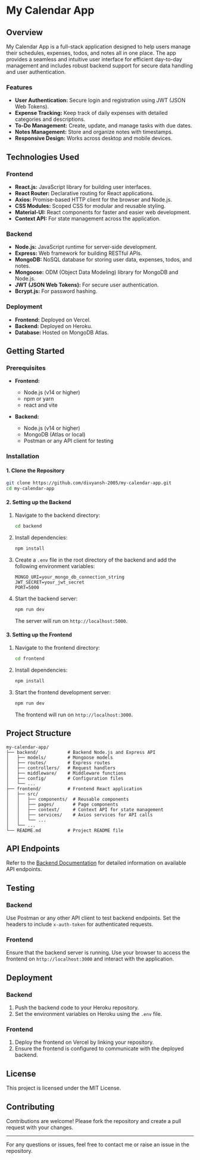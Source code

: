# My Calendar App

## Overview

My Calendar App is a full-stack application designed to help users manage their schedules, expenses, todos, and notes all in one place. The app provides a seamless and intuitive user interface for efficient day-to-day management and includes robust backend support for secure data handling and user authentication.

### Features

- **User Authentication:** Secure login and registration using JWT (JSON Web Tokens).
- **Expense Tracking:** Keep track of daily expenses with detailed categories and descriptions.
- **To-Do Management:** Create, update, and manage tasks with due dates.
- **Notes Management:** Store and organize notes with timestamps.
- **Responsive Design:** Works across desktop and mobile devices.

## Technologies Used

### Frontend

- **React.js:** JavaScript library for building user interfaces.
- **React Router:** Declarative routing for React applications.
- **Axios:** Promise-based HTTP client for the browser and Node.js.
- **CSS Modules:** Scoped CSS for modular and reusable styling.
- **Material-UI:** React components for faster and easier web development.
- **Context API:** For state management across the application.

### Backend

- **Node.js:** JavaScript runtime for server-side development.
- **Express:** Web framework for building RESTful APIs.
- **MongoDB:** NoSQL database for storing user data, expenses, todos, and notes.
- **Mongoose:** ODM (Object Data Modeling) library for MongoDB and Node.js.
- **JWT (JSON Web Tokens):** For secure user authentication.
- **Bcrypt.js:** For password hashing.

### Deployment

- **Frontend:** Deployed on Vercel.
- **Backend:** Deployed on Heroku.
- **Database:** Hosted on MongoDB Atlas.

## Getting Started

### Prerequisites

- **Frontend:**
  - Node.js (v14 or higher)
  - npm or yarn
  - react and vite

- **Backend:**
  - Node.js (v14 or higher)
  - MongoDB (Atlas or local)
  - Postman or any API client for testing

### Installation

#### 1. Clone the Repository

```bash
git clone https://github.com/divyansh-2005/my-calendar-app.git
cd my-calendar-app
```

#### 2. Setting up the Backend

1. Navigate to the backend directory:

   ```bash
   cd backend
   ```

2. Install dependencies:

   ```bash
   npm install
   ```

3. Create a `.env` file in the root directory of the backend and add the following environment variables:

   ```plaintext
   MONGO_URI=your_mongo_db_connection_string
   JWT_SECRET=your_jwt_secret
   PORT=5000
   ```

4. Start the backend server:

   ```bash
   npm run dev
   ```

   The server will run on `http://localhost:5000`.

#### 3. Setting up the Frontend

1. Navigate to the frontend directory:

   ```bash
   cd frontend
   ```

2. Install dependencies:

   ```bash
   npm install
   ```

3. Start the frontend development server:

   ```bash
   npm run dev
   ```

   The frontend will run on `http://localhost:3000`.

## Project Structure

```plaintext
my-calendar-app/
├── backend/           # Backend Node.js and Express API
│   ├── models/        # Mongoose models
│   ├── routes/        # Express routes
│   ├── controllers/   # Request handlers
│   ├── middleware/    # Middleware functions
│   ├── config/        # Configuration files
│   └── ...
├── frontend/          # Frontend React application
│   ├── src/
│   │   ├── components/  # Reusable components
│   │   ├── pages/       # Page components
│   │   ├── context/     # Context API for state management
│   │   ├── services/    # Axios services for API calls
│   │   └── ...
│   └── ...
└── README.md          # Project README file
```

## API Endpoints

Refer to the [Backend Documentation](backend/README.md) for detailed information on available API endpoints.

## Testing

### Backend

Use Postman or any other API client to test backend endpoints. Set the headers to include `x-auth-token` for authenticated requests.

### Frontend

Ensure that the backend server is running. Use your browser to access the frontend on `http://localhost:3000` and interact with the application.

## Deployment

### Backend

1. Push the backend code to your Heroku repository.
2. Set the environment variables on Heroku using the `.env` file.

### Frontend

1. Deploy the frontend on Vercel by linking your repository.
2. Ensure the frontend is configured to communicate with the deployed backend.

## License

This project is licensed under the MIT License.

## Contributing

Contributions are welcome! Please fork the repository and create a pull request with your changes.

---

For any questions or issues, feel free to contact me or raise an issue in the repository.

